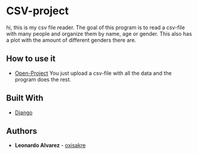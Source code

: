# CSV-project
 hi, this is my csv file reader.
 The goal of this program is to read a csv-file with many people and organize them by name, age or gender. This also has a plot with the amount of different genders there are.

## How to use it

* [Open-Project](CSV\templates\main.html)
 You just upload a csv-file with all the data and the program does the rest.

## Built With

* [Django](https://docs.djangoproject.com/en/4.1/)

## Authors

* **Leonardo Alvarez** - [oxisakre](https://github.com/oxisakre)